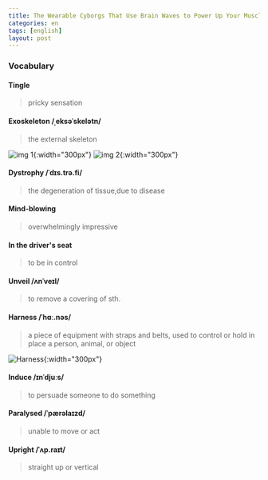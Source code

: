 ```yaml
---
title: The Wearable Cyborgs That Use Brain Waves to Power Up Your Muscles
categories: en
tags: [english]
layout: post
---
```


### Vocabulary

#### Tingle
>  pricky sensation

#### Exoskeleton /ˌeksəˈskelətn/
> the external skeleton 

![img 1](https://cdn.cnn.com/cnnnext/dam/assets/191004105331-02-paralyzed-man-robotic-suit-exlarge-169.jpg){:width="300px"}
![img 2](https://upload.wikimedia.org/wikipedia/commons/7/7d/Dragonfly-nymph-exoskeleton.jpg){:width="300px"}

#### Dystrophy /ˈdɪs.trə.fi/
> the degeneration of tissue,due to disease

#### Mind-blowing
> overwhelmingly impressive

#### In the driver's seat
> to be in control

#### Unveil /ʌnˈveɪl/
> to remove a covering of sth. 

#### Harness /ˈhɑː.nəs/
> a piece of equipment with straps and belts, used to control or hold in place a person, animal, or object

![Harness](https://newcastlebeach.org/images/harness-4.png){:width="300px"}

#### Induce /ɪnˈdjuːs/
> to persuade someone to do something

#### Paralysed /ˈpærəlaɪzd/
> unable to move or act

#### Upright /ˈʌp.raɪt/
> straight up or vertical
